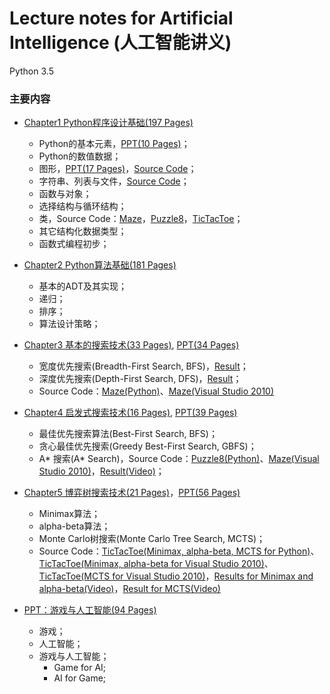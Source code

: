 # Lecture notes for Artificial Intelligence (人工智能讲义)

Python 3.5

### 主要内容
- <a href="Chapter1-CN.pdf">Chapter1 Python程序设计基础(197 Pages)</a>
   - Python的基本元素，<a href="Lesson1-CN.pdf">PPT(10 Pages)</a>；
   - Python的数值数据；
   - 图形，<a href="Lesson2-CN.pdf">PPT(17 Pages)</a>，<a href="SourceCode3.zip">Source Code</a>；
   - 字符串、列表与文件，<a href="SourceCode2.zip">Source Code</a>；
   - 函数与对象；
   - 选择结构与循环结构；
   - 类，Source Code：<a href="Maze1.zip">Maze</a>，<a href="Puzzle8-1.zip">Puzzle8</a>，<a href="TicTacToe1.zip">TicTacToe</a>；
   - 其它结构化数据类型；
   - 函数式编程初步；

- <a href="Chapter2-CN.pdf">Chapter2 Python算法基础(181 Pages)</a>
   - 基本的ADT及其实现；
   - 递归；
   - 排序；
   - 算法设计策略；
   
- <a href="Chapter3-CN.pdf">Chapter3 基本的搜索技术(33 Pages)</a>, <a href="Search1-CN.pdf">PPT(34 Pages)</a>
   - 宽度优先搜索(Breadth-First Search, BFS)，<a href="maze_bfs.png">Result</a>；
   - 深度优先搜索(Depth-First Search, DFS)，<a href="maze_dfs.png">Result</a>；
   - Source Code：<a href="Maze_DBFS.zip">Maze(Python)</a>、<a href="DFSMaze.zip">Maze(Visual Studio 2010)</a>
   
- <a href="Chapter4-CN.pdf">Chapter4 启发式搜索技术(16 Pages)</a>, <a href="Search2-CN.pdf">PPT(39 Pages)</a>
   - 最佳优先搜索算法(Best-First Search, BFS)；
   - 贪心最佳优先搜索(Greedy Best-First Search, GBFS)；
   - A* 搜索(A* Search)，Source Code：<a href="Puzzle8-AStar.zip">Puzzle8(Python)</a>、<a href="AStarMaze.zip">Maze(Visual Studio 2010)</a>，<a href="Puzzle8AStarResult.mp4">Result(Video)</a>；
   
- <a href="Chapter5-CN.pdf">Chapter5 博弈树搜索技术(21 Pages)</a>，<a href="Search3-CN.pdf">PPT(56 Pages)</a>
   - Minimax算法；
   - alpha-beta算法；
   - Monte Carlo树搜索(Monte Carlo Tree Search, MCTS)；
   - Source Code：<a href="TicTacToe-GameTree.zip">TicTacToe(Minimax, alpha-beta, MCTS for Python)</a>、<a href="TTTAlphaBeta.zip">TicTacToe(Minimax, alpha-beta for Visual Studio 2010)</a>、<a href="TTTMonteCarlo.zip">TicTacToe(MCTS for Visual Studio 2010)</a>，<a href="Minimax-AlphaBetaResult.mp4">Results for Minimax and alpha-beta(Video)</a>，<a href="MCTSResult.mp4">Result for MCTS(Video)</a>
   
- <a href="GAMEAI-CN.pdf">PPT：游戏与人工智能(94 Pages)</a>
   - 游戏；
   - 人工智能；
   - 游戏与人工智能；
      - Game for AI;
      - AI for Game;
